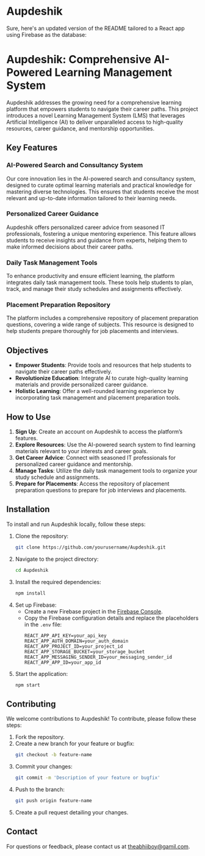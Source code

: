 # Aupdeshik

Sure, here's an updated version of the README tailored to a React app using Firebase as the database:

# Aupdeshik: Comprehensive AI-Powered Learning Management System

Aupdeshik addresses the growing need for a comprehensive learning platform that empowers students to navigate their career paths. This project introduces a novel Learning Management System (LMS) that leverages Artificial Intelligence (AI) to deliver unparalleled access to high-quality resources, career guidance, and mentorship opportunities. 

## Key Features

### AI-Powered Search and Consultancy System
Our core innovation lies in the AI-powered search and consultancy system, designed to curate optimal learning materials and practical knowledge for mastering diverse technologies. This ensures that students receive the most relevant and up-to-date information tailored to their learning needs.

### Personalized Career Guidance
Aupdeshik offers personalized career advice from seasoned IT professionals, fostering a unique mentoring experience. This feature allows students to receive insights and guidance from experts, helping them to make informed decisions about their career paths.

### Daily Task Management Tools
To enhance productivity and ensure efficient learning, the platform integrates daily task management tools. These tools help students to plan, track, and manage their study schedules and assignments effectively.

### Placement Preparation Repository
The platform includes a comprehensive repository of placement preparation questions, covering a wide range of subjects. This resource is designed to help students prepare thoroughly for job placements and interviews.

## Objectives

- **Empower Students**: Provide tools and resources that help students to navigate their career paths effectively.
- **Revolutionize Education**: Integrate AI to curate high-quality learning materials and provide personalized career guidance.
- **Holistic Learning**: Offer a well-rounded learning experience by incorporating task management and placement preparation tools.

## How to Use

1. **Sign Up**: Create an account on Aupdeshik to access the platform’s features.
2. **Explore Resources**: Use the AI-powered search system to find learning materials relevant to your interests and career goals.
3. **Get Career Advice**: Connect with seasoned IT professionals for personalized career guidance and mentorship.
4. **Manage Tasks**: Utilize the daily task management tools to organize your study schedule and assignments.
5. **Prepare for Placements**: Access the repository of placement preparation questions to prepare for job interviews and placements.

## Installation

To install and run Aupdeshik locally, follow these steps:

1. Clone the repository:
   ```bash
   git clone https://github.com/yourusername/Aupdeshik.git
   ```
2. Navigate to the project directory:
   ```bash
   cd Aupdeshik
   ```
3. Install the required dependencies:
   ```bash
   npm install
   ```
4. Set up Firebase:
   - Create a new Firebase project in the [Firebase Console](https://console.firebase.google.com/).
   - Copy the Firebase configuration details and replace the placeholders in the `.env` file:
     ```
     REACT_APP_API_KEY=your_api_key
     REACT_APP_AUTH_DOMAIN=your_auth_domain
     REACT_APP_PROJECT_ID=your_project_id
     REACT_APP_STORAGE_BUCKET=your_storage_bucket
     REACT_APP_MESSAGING_SENDER_ID=your_messaging_sender_id
     REACT_APP_APP_ID=your_app_id
     ```
5. Start the application:
   ```bash
   npm start
   ```

## Contributing

We welcome contributions to Aupdeshik! To contribute, please follow these steps:

1. Fork the repository.
2. Create a new branch for your feature or bugfix:
   ```bash
   git checkout -b feature-name
   ```
3. Commit your changes:
   ```bash
   git commit -m 'Description of your feature or bugfix'
   ```
4. Push to the branch:
   ```bash
   git push origin feature-name
   ```
5. Create a pull request detailing your changes.


## Contact

For questions or feedback, please contact us at theabhiiboy@gamil.com.
